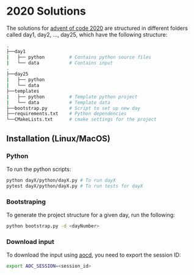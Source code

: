 # 2020 Solutions

The solutions for [advent of code 2020](https://adventofcode.com/2020) are structured in different folders called day1, day2, ..., day25, which have the following structure:
```bash
.
├──day1
|   ├── python         # Contains python source files
|   └── data           # Contains input 
.
├──day25
|   ├── python      
|   └── data   
├──templates               
|   ├── python         # Template python project     
|   └── data           # Template data
├──bootstrap.py        # Script to set up new day
├──requirements.txt    # Python dependencies
└──CMakeLists.txt      # cmake settings for the project
```

## Installation (Linux/MacOS)

### Python
To run the python scripts:
```bash
python dayX/python/dayX.py # To run dayX
pytest dayX/python/dayX.py # To run tests for dayX
```
### Bootstraping
To generate the project structure for a given day, run the following:
```bash
python bootstrap.py -d <dayNumber>
```

### Download input
To download the input using [aocd](https://github.com/wimglenn/advent-of-code-data), you need to export the session ID:
```bash
export AOC_SESSION=<session_id>
```